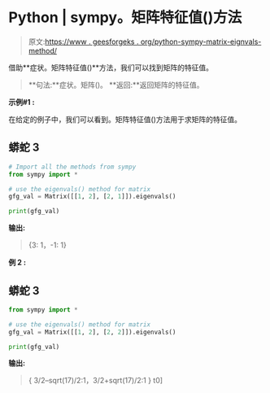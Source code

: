 # Python | sympy。矩阵特征值()方法

> 原文:[https://www . geesforgeks . org/python-sympy-matrix-eignvals-method/](https://www.geeksforgeeks.org/python-sympy-matrix-eigenvals-method/)

借助**症状。矩阵特征值()**方法，我们可以找到矩阵的特征值。

> **句法:**症状。矩阵()。
> **返回:**返回矩阵的特征值。

**示例#1 :**

在给定的例子中，我们可以看到。矩阵特征值()方法用于求矩阵的特征值。

## 蟒蛇 3

```py
# Import all the methods from sympy
from sympy import *

# use the eigenvals() method for matrix
gfg_val = Matrix([[1, 2], [2, 1]]).eigenvals()

print(gfg_val)
```

**输出:**

> {3: 1，-1: 1}

**例 2 :**

## 蟒蛇 3

```py
from sympy import *

# use the eigenvals() method for matrix
gfg_val = Matrix([[1, 2], [2, 2]]).eigenvals()

print(gfg_val)
```

**输出:**

> { 3/2–sqrt(17)/2:1，3/2+sqrt(17)/2:1 } t0]